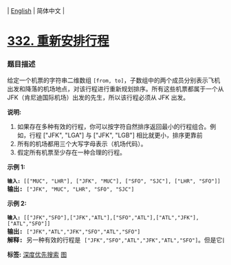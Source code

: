 | [English](README_EN.md) | 简体中文 |

# [332. 重新安排行程](https://leetcode-cn.com/problems/reconstruct-itinerary)
 ### 题目描述
<p>给定一个机票的字符串二维数组 <code>[from, to]</code>，子数组中的两个成员分别表示飞机出发和降落的机场地点，对该行程进行重新规划排序。所有这些机票都属于一个从JFK（肯尼迪国际机场）出发的先生，所以该行程必须从 JFK 出发。</p>

<p><strong>说明:</strong></p>

<ol>
	<li>如果存在多种有效的行程，你可以按字符自然排序返回最小的行程组合。例如，行程 [&quot;JFK&quot;, &quot;LGA&quot;] 与 [&quot;JFK&quot;, &quot;LGB&quot;] 相比就更小，排序更靠前</li>
	<li>所有的机场都用三个大写字母表示（机场代码）。</li>
	<li>假定所有机票至少存在一种合理的行程。</li>
</ol>

<p><strong>示例 1:</strong></p>

<pre><code><strong>输入: </strong></code><code>[[&quot;MUC&quot;, &quot;LHR&quot;], [&quot;JFK&quot;, &quot;MUC&quot;], [&quot;SFO&quot;, &quot;SJC&quot;], [&quot;LHR&quot;, &quot;SFO&quot;]]</code>
<strong>输出: </strong><code>[&quot;JFK&quot;, &quot;MUC&quot;, &quot;LHR&quot;, &quot;SFO&quot;, &quot;SJC&quot;]</code>
</pre>

<p><strong>示例 2:</strong></p>

<pre><code><strong>输入: </strong></code><code>[[&quot;JFK&quot;,&quot;SFO&quot;],[&quot;JFK&quot;,&quot;ATL&quot;],[&quot;SFO&quot;,&quot;ATL&quot;],[&quot;ATL&quot;,&quot;JFK&quot;],[&quot;ATL&quot;,&quot;SFO&quot;]]</code>
<strong>输出: </strong><code>[&quot;JFK&quot;,&quot;ATL&quot;,&quot;JFK&quot;,&quot;SFO&quot;,&quot;ATL&quot;,&quot;SFO&quot;]</code>
<strong>解释: </strong>另一种有效的行程是&nbsp;<code>[&quot;JFK&quot;,&quot;SFO&quot;,&quot;ATL&quot;,&quot;JFK&quot;,&quot;ATL&quot;,&quot;SFO&quot;]</code>。但是它自然排序更大更靠后。</pre>

**标签:**  [深度优先搜索](https://leetcode-cn.com/tag/depth-first-search) [图](https://leetcode-cn.com/tag/graph) 